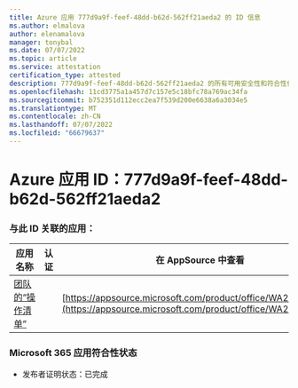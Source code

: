```yaml
---
title: Azure 应用 777d9a9f-feef-48dd-b62d-562ff21aeda2 的 ID 信息
ms.author: elmalova
author: elenamalova
manager: tonybal
ms.date: 07/07/2022
ms.topic: article
ms.service: attestation
certification_type: attested
description: 777d9a9f-feef-48dd-b62d-562ff21aeda2 的所有可用安全性和符合性信息信息。
ms.openlocfilehash: 11cd3775a1a457d7c157e5c18bfc78a769ac34fa
ms.sourcegitcommit: b752351d112ecc2ea7f539d200e6638a6a3034e5
ms.translationtype: MT
ms.contentlocale: zh-CN
ms.lasthandoff: 07/07/2022
ms.locfileid: "66679637"
---
```

# <a name="azure-app-id-777d9a9f-feef-48dd-b62d-562ff21aeda2"></a>Azure 应用 ID：777d9a9f-feef-48dd-b62d-562ff21aeda2


### <a name="apps-associated-with-this-id"></a>与此 ID 关联的应用：
| **应用名称** | **认证** | **在 AppSource 中查看** |
|--------------|---------------|-----------------------|
| [团队的“操作清单”](../forward/WA200004362.md) |  | [https://appsource.microsoft.com/product/office/WA200004362](https://appsource.microsoft.com/product/office/WA200004362) |

### <a name="microsoft-365-app-compliance-status"></a>Microsoft 365 应用符合性状态
- 发布者证明状态：已完成
